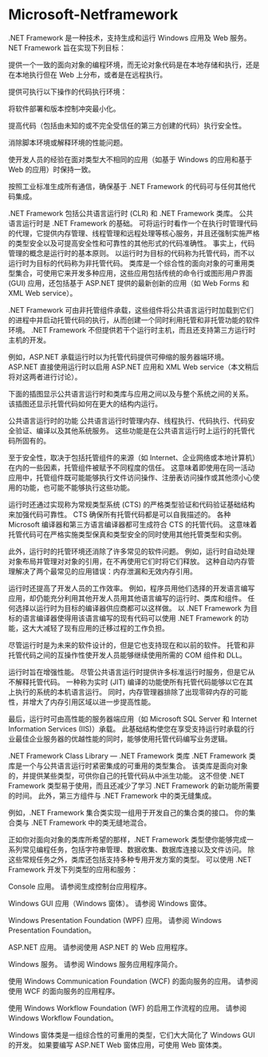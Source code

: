 # Microsoft-Netframework
.NET Framework 是一种技术，支持生成和运行 Windows 应用及 Web 服务。 NET Framework 旨在实现下列目标：

提供一个一致的面向对象的编程环境，而无论对象代码是在本地存储和执行，还是在本地执行但在 Web 上分布，或者是在远程执行。

提供可执行以下操作的代码执行环境：

将软件部署和版本控制冲突最小化。

提高代码（包括由未知的或不完全受信任的第三方创建的代码）执行安全性。

消除脚本环境或解释环境的性能问题。

使开发人员的经验在面对类型大不相同的应用（如基于 Windows 的应用和基于 Web 的应用）时保持一致。

按照工业标准生成所有通信，确保基于 .NET Framework 的代码可与任何其他代码集成。

.NET Framework 包括公共语言运行时 (CLR) 和 .NET Framework 类库。 公共语言运行时是 .NET Framework 的基础。 可将运行时看作一个在执行时管理代码的代理，它提供内存管理、线程管理和远程处理等核心服务，并且还强制实施严格的类型安全以及可提高安全性和可靠性的其他形式的代码准确性。 事实上，代码管理的概念是运行时的基本原则。 以运行时为目标的代码称为托管代码，而不以运行时为目标的代码称为非托管代码。 类库是一个综合性的面向对象的可重用类型集合，可使用它来开发多种应用，这些应用包括传统的命令行或图形用户界面 (GUI) 应用，还包括基于 ASP.NET 提供的最新创新的应用（如 Web Forms 和 XML Web service）。

.NET Framework 可由非托管组件承载，这些组件将公共语言运行时加载到它们的进程中并启动托管代码的执行，从而创建一个同时利用托管和非托管功能的软件环境。 .NET Framework 不但提供若干个运行时主机，而且还支持第三方运行时主机的开发。

例如，ASP.NET 承载运行时以为托管代码提供可伸缩的服务器端环境。 ASP.NET 直接使用运行时以启用 ASP.NET 应用和 XML Web service（本文稍后将对这两者进行讨论）。

下面的插图显示公共语言运行时和类库与应用之间以及与整个系统之间的关系。 该插图还显示托管代码如何在更大的结构内运行。

公共语言运行时的功能
公共语言运行时管理内存、线程执行、代码执行、代码安全验证、编译以及其他系统服务。 这些功能是在公共语言运行时上运行的托管代码所固有的。

至于安全性，取决于包括托管组件的来源（如 Internet、企业网络或本地计算机）在内的一些因素，托管组件被赋予不同程度的信任。 这意味着即使用在同一活动应用中，托管组件既可能能够执行文件访问操作、注册表访问操作或其他须小心使用的功能，也可能不能够执行这些功能。

运行时还通过实现称为常规类型系统 (CTS) 的严格类型验证和代码验证基础结构来加强代码可靠性。 CTS 确保所有托管代码都是可以自我描述的。 各种 Microsoft 编译器和第三方语言编译器都可生成符合 CTS 的托管代码。 这意味着托管代码可在严格实施类型保真和类型安全的同时使用其他托管类型和实例。

此外，运行时的托管环境还消除了许多常见的软件问题。 例如，运行时自动处理对象布局并管理对对象的引用，在不再使用它们时将它们释放。 这种自动内存管理解决了两个最常见的应用错误：内存泄漏和无效内存引用。

运行时还提高了开发人员的工作效率。 例如，程序员用他们选择的开发语言编写应用，却仍能充分利用其他开发人员用其他语言编写的运行时、类库和组件。 任何选择以运行时为目标的编译器供应商都可以这样做。 以 .NET Framework 为目标的语言编译器使得用该语言编写的现有代码可以使用 .NET Framework 的功能，这大大减轻了现有应用的迁移过程的工作负担。

尽管运行时是为未来的软件设计的，但是它也支持现在和以前的软件。 托管和非托管代码之间的互操作性使开发人员能够继续使用所需的 COM 组件和 DLL。

运行时旨在增强性能。 尽管公共语言运行时提供许多标准运行时服务，但是它从不解释托管代码。 一种称为实时 (JIT) 编译的功能使所有托管代码能够以它在其上执行的系统的本机语言运行。 同时，内存管理器排除了出现零碎内存的可能性，并增大了内存引用区域以进一步提高性能。

最后，运行时可由高性能的服务器端应用（如 Microsoft SQL Server 和 Internet Information Services (IIS)）承载。 此基础结构使您在享受支持运行时承载的行业最佳企业服务器的优越性能的同时，能够使用托管代码编写业务逻辑。

.NET Framework Class Library — .NET Framework 类库
.NET Framework 类库是一个与公共语言运行时紧密集成的可重用的类型集合。 该类库是面向对象的，并提供某些类型，可供你自己的托管代码从中派生功能。 这不但使 .NET Framework 类型易于使用，而且还减少了学习 .NET Framework 的新功能所需要的时间。 此外，第三方组件与 .NET Framework 中的类无缝集成。

例如，.NET Framework 集合类实现一组用于开发自己的集合类的接口。 你的集合类与 .NET Framework 中的类无缝地混合。

正如你对面向对象的类库所希望的那样，.NET Framework 类型使你能够完成一系列常见编程任务，包括字符串管理、数据收集、数据库连接以及文件访问。 除这些常规任务之外，类库还包括支持多种专用开发方案的类型。 可以使用 .NET Framework 开发下列类型的应用和服务：

Console 应用。 请参阅生成控制台应用程序。

Windows GUI 应用（Windows 窗体）。 请参阅 Windows 窗体。

Windows Presentation Foundation (WPF) 应用。 请参阅 Windows Presentation Foundation。

ASP.NET 应用。 请参阅使用 ASP.NET 的 Web 应用程序。

Windows 服务。 请参阅 Windows 服务应用程序简介。

使用 Windows Communication Foundation (WCF) 的面向服务的应用。 请参阅使用 WCF 的面向服务的应用程序。

使用 Windows Workflow Foundation (WF) 的启用工作流程的应用。 请参阅Windows Workflow Foundation。

Windows 窗体类是一组综合性的可重用的类型，它们大大简化了 Windows GUI 的开发。 如果要编写 ASP.NET Web 窗体应用，可使用 Web 窗体类。
